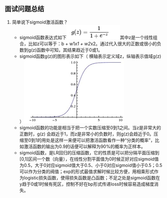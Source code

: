 ## 面试问题总结
1. 简单说下sigmoid激活函数？
   - sigmoid函数表达式如下![图片](/pics/sigmoid_formula.png)其中z是一个线性组合，比如z可以等于：b + w1*x1 + w2*x2。通过代入很大的正数或很小的负数到g(z)函数中可知，其结果趋近于0或1。
   - sigmoid函数g(z)的图形表示如下（ 横轴表示定义域z，纵轴表示值域g(z) ）![图片](/pics/sigmoid_plot.png)
   - sigmoid函数的功能是相当于把一个实数压缩至0到1之间。当z是非常大的正数时，g(z) 会趋近于1，而z是非常小的负数时，则g(z)会趋近于0。压缩至0到1的用处是这样一来便可以把激活函数看作一种“分类的概率”，比如激活函数的输出为0.9的话便可以解释为90%的概率为正样本。
   - sigmoid函数，是LR回归的压缩函数，它的性质是可以把分隔平面压缩到[0,1]区间一个数（向量），在线性分割平面值为0时候正好对应sigmoid值为0.5，大于0对应sigmoid值大于0.5、小于0对应sigmoid值小于0.5；0.5可以作为分类的阀值；exp的形式最值求解时候比较方便，用相乘形式作为logistic损失函数，使得损失函数是凸函数；不足之处是sigmoid函数在y趋于0或1时候有死区，控制不好在bp形式传递loss时候容易造成梯度消失。